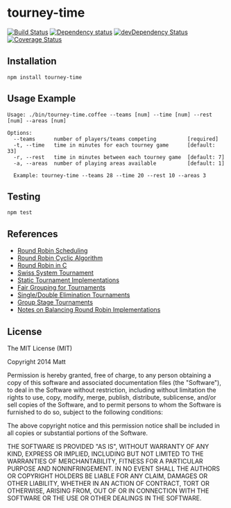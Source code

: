 # tourney-time

[![Build Status](https://secure.travis-ci.org/duereg/tourney-time.svg?branch=master)](https://travis-ci.org/duereg/tourney-time)
[![Dependency status](https://david-dm.org/duereg/tourney-time.svg)](https://david-dm.org/duereg/tourney-time)
[![devDependency Status](https://david-dm.org/duereg/tourney-time/dev-status.svg)](https://david-dm.org/duereg/tourney-time#info=devDependencies)
[![Coverage Status](https://img.shields.io/coveralls/duereg/tourney-time.svg)](https://coveralls.io/r/duereg/tourney-time)
<!--
[![NPM](https://nodei.co/npm/tourney-time.svg)](https://npmjs.org/package/tourney-time)
 -->
## Installation

    npm install tourney-time

## Usage Example

```shell
Usage: ./bin/tourney-time.coffee --teams [num] --time [num] --rest [num] --areas [num]

Options:
  --teams      number of players/teams competing          [required]
  -t, --time   time in minutes for each tourney game      [default: 33]
  -r, --rest   time in minutes between each tourney game  [default: 7]
  -a, --areas  number of playing areas available          [default: 1]
```

```shell
  Example: tourney-time --teams 28 --time 20 --rest 10 --areas 3
```

## Testing

    npm test

## References

* [Round Robin Scheduling](http://en.wikipedia.org/wiki/Round-robin_tournament#Scheduling_algorithm)
* [Round Robin Cyclic Algorithm](http://www.devenezia.com/javascript/article.php/RoundRobin1.html)
* [Round Robin in C](http://www.math.niu.edu/~rusin/known-math/97/roundrobin)
* [Swiss System Tournament](http://en.wikipedia.org/wiki/Swiss_system_tournament)
* [Static Tournament Implementations](https://github.com/clux/tournament)
* [Fair Grouping for Tournaments](https://github.com/clux/group)
* [Single/Double Elimination Tournaments](https://github.com/clux/duel)
* [Group Stage Tournaments](https://github.com/clux/groupstage)
* [Notes on Balancing Round Robin Implementations](http://okasaki.blogspot.com/2009/11/round-robin-tournament-scheduling.html)

## License

The MIT License (MIT)

Copyright 2014 Matt

Permission is hereby granted, free of charge, to any person obtaining a copy
of this software and associated documentation files (the "Software"), to deal
in the Software without restriction, including without limitation the rights
to use, copy, modify, merge, publish, distribute, sublicense, and/or sell
copies of the Software, and to permit persons to whom the Software is
furnished to do so, subject to the following conditions:

The above copyright notice and this permission notice shall be included in
all copies or substantial portions of the Software.

THE SOFTWARE IS PROVIDED "AS IS", WITHOUT WARRANTY OF ANY KIND, EXPRESS OR
IMPLIED, INCLUDING BUT NOT LIMITED TO THE WARRANTIES OF MERCHANTABILITY,
FITNESS FOR A PARTICULAR PURPOSE AND NONINFRINGEMENT. IN NO EVENT SHALL THE
AUTHORS OR COPYRIGHT HOLDERS BE LIABLE FOR ANY CLAIM, DAMAGES OR OTHER
LIABILITY, WHETHER IN AN ACTION OF CONTRACT, TORT OR OTHERWISE, ARISING FROM,
OUT OF OR IN CONNECTION WITH THE SOFTWARE OR THE USE OR OTHER DEALINGS IN
THE SOFTWARE.
